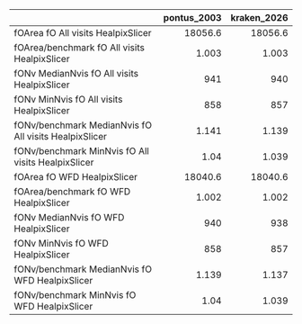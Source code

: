 |                                                       |   pontus_2003 |   kraken_2026 |
|:------------------------------------------------------|--------------:|--------------:|
| fOArea fO All visits HealpixSlicer                    |     18056.6   |     18056.6   |
| fOArea/benchmark fO All visits HealpixSlicer          |         1.003 |         1.003 |
| fONv MedianNvis fO All visits HealpixSlicer           |       941     |       940     |
| fONv MinNvis fO All visits HealpixSlicer              |       858     |       857     |
| fONv/benchmark MedianNvis fO All visits HealpixSlicer |         1.141 |         1.139 |
| fONv/benchmark MinNvis fO All visits HealpixSlicer    |         1.04  |         1.039 |
| fOArea fO WFD HealpixSlicer                           |     18040.6   |     18040.6   |
| fOArea/benchmark fO WFD HealpixSlicer                 |         1.002 |         1.002 |
| fONv MedianNvis fO WFD HealpixSlicer                  |       940     |       938     |
| fONv MinNvis fO WFD HealpixSlicer                     |       858     |       857     |
| fONv/benchmark MedianNvis fO WFD HealpixSlicer        |         1.139 |         1.137 |
| fONv/benchmark MinNvis fO WFD HealpixSlicer           |         1.04  |         1.039 |
